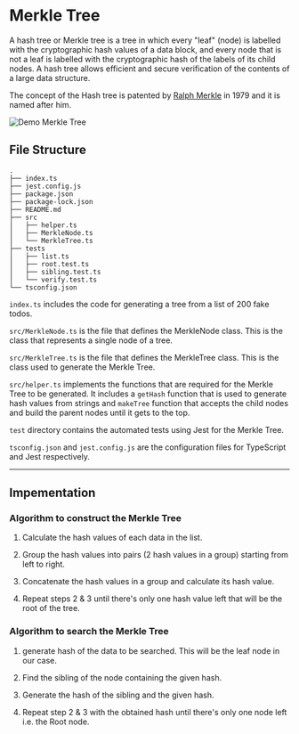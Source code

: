 # Merkle Tree

A hash tree or Merkle tree is a tree in which every "leaf" (node) is labelled with the cryptographic hash values of a data block, and every node that is not a leaf is labelled with the cryptographic hash of the labels of its child nodes. A hash tree allows efficient and secure verification of the contents of a large data structure.

The concept of the Hash tree is patented by [Ralph Merkle](https://en.wikipedia.org/wiki/Ralph_Merkle) in 1979 and it is named after him.

![Demo Merkle Tree](https://i.imgur.com/7vIN7Xm.jpg)

## File Structure

```
.
├── index.ts
├── jest.config.js
├── package.json
├── package-lock.json
├── README.md
├── src
│   ├── helper.ts
│   ├── MerkleNode.ts
│   └── MerkleTree.ts
├── tests
│   ├── list.ts
│   ├── root.test.ts
│   ├── sibling.test.ts
│   └── verify.test.ts
└── tsconfig.json
```

`index.ts` includes the code for generating a tree from a list of 200 fake todos.

`src/MerkleNode.ts` is the file that defines the MerkleNode class. This is the class that represents a single node of a tree.

`src/MerkleTree.ts` is the file that defines the MerkleTree class. This is the class used to generate the Merkle Tree.

`src/helper.ts` implements the functions that are required for the Merkle Tree to be generated. It includes a `getHash` function that is used to generate hash values from strings and `makeTree` function that accepts the child nodes and build the parent nodes until it gets to the top.

`test` directory contains the automated tests using Jest for the Merkle Tree.

`tsconfig.json` and `jest.config.js` are the configuration files for TypeScript and Jest respectively.

 <hr />

## Impementation

### Algorithm to construct the Merkle Tree

1. Calculate the hash values of each data in the list.

2. Group the hash values into pairs (2 hash values in a group) starting from left to right.

3. Concatenate the hash values in a group and calculate its hash value.

4. Repeat steps 2 & 3 until there's only one hash value left that will be the root of the tree.

### Algorithm to search the Merkle Tree

1. generate hash of the data to be searched. This will be the leaf node in our case.

2. Find the sibling of the node containing the given hash.

3. Generate the hash of the sibling and the given hash.

4. Repeat step 2 & 3 with the obtained hash until there's only one node left i.e. the Root node.
